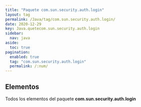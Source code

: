 ```yaml
---
title: "Paquete com.sun.security.auth.login"
layout: tag
permalink: /Java/tag/com.sun.security.auth.login/
date: 2020-12-29
key: Java.quetecom.sun.security.auth.login
sidebar: 
  nav: java
aside: 
  toc: true
pagination: 
  enabled: true
  tag: "com.sun.security.auth.login"
  permalink: /:num/
---
```


<h2>Elementos</h2>
Todos los elementos del paquete <strong>com.sun.security.auth.login</strong>
